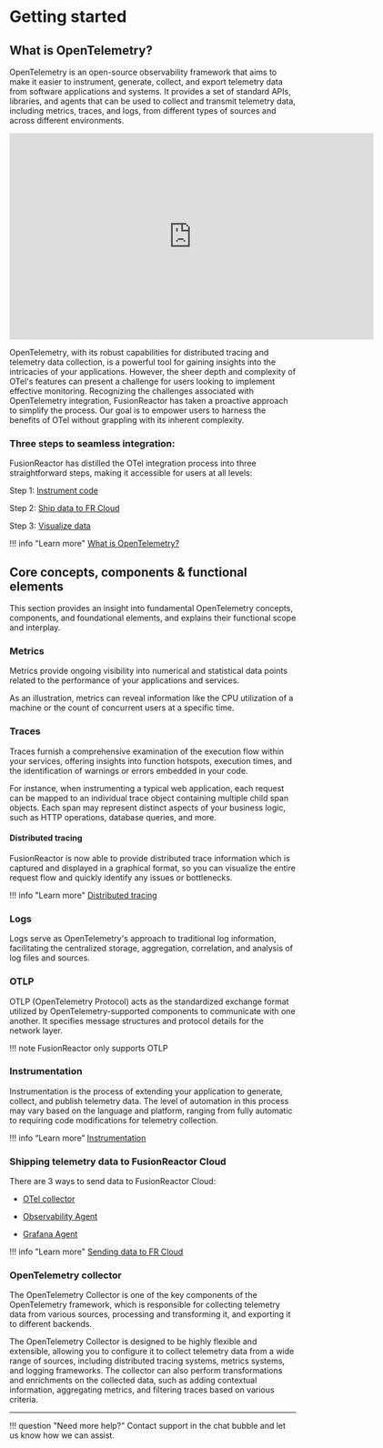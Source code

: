 # Getting started

## What is OpenTelemetry?

OpenTelemetry is an open-source observability framework that aims to make it easier to instrument, generate, collect, and export telemetry data from software applications and systems. It provides a set of standard APIs, libraries, and agents that can be used to collect and transmit telemetry data, including metrics, traces, and logs, from different types of sources and across different environments.

<iframe src="https://player.vimeo.com/video/838704264?h=36eb02f737" width="640" height="363" frameborder="0" allow="autoplay; fullscreen" allowfullscreen></iframe>

OpenTelemetry, with its robust capabilities for distributed tracing and telemetry data collection, is a powerful tool for gaining insights into the intricacies of your applications. However, the sheer depth and complexity of OTel's features can present a challenge for users looking to implement effective monitoring. Recognizing the challenges associated with OpenTelemetry integration, FusionReactor has taken a proactive approach to simplify the process. Our goal is to empower users to harness the benefits of OTel without grappling with its inherent complexity.

### Three steps to seamless integration:
FusionReactor has distilled the OTel integration process into three straightforward steps, making it accessible for users at all levels:

Step 1: [Instrument code]()

Step 2: [Ship data to FR Cloud]()

Step 3: [Visualize data]() 



!!! info "Learn more"
    [What is OpenTelemetry?](https://opentelemetry.io/docs/concepts/what-is-opentelemetry/)



## Core concepts, components & functional elements

This section provides an insight into fundamental OpenTelemetry concepts, components, and foundational elements, and explains their functional scope and interplay.


### Metrics

Metrics provide ongoing visibility into numerical and statistical data points related to the performance of your applications and services.

As an illustration, metrics can reveal information like the CPU utilization of a machine or the count of concurrent users at a specific time.


### Traces

Traces furnish a comprehensive examination of the execution flow within your services, offering insights into function hotspots, execution times, and the identification of warnings or errors embedded in your code.

For instance, when instrumenting a typical web application, each request can be mapped to an individual trace object containing multiple child span objects. Each span may represent distinct aspects of your business logic, such as HTTP operations, database queries, and more.

#### Distributed tracing

FusionReactor is now able to provide distributed trace information which is captured and displayed in a graphical format, so you can visualize the entire request flow and quickly identify any issues or bottlenecks.  

!!! info "Learn more"
    [Distributed tracing](/Cloud/OpenTelemetry/distributed-tracing/)


### Logs

Logs serve as OpenTelemetry's approach to traditional log information, facilitating the centralized storage, aggregation, correlation, and analysis of log files and sources.



### OTLP

OTLP (OpenTelemetry Protocol) acts as the standardized exchange format utilized by OpenTelemetry-supported components to communicate with one another. It specifies message structures and protocol details for the network layer.

!!! note
    FusionReactor only supports OTLP


### Instrumentation

Instrumentation is the process of extending your application to generate, collect, and publish telemetry data. The level of automation in this process may vary based on the language and platform, ranging from fully automatic to requiring code modifications for telemetry collection.



!!! info “Learn more”
[Instrumentation](/Cloud/OpenTelemetry/Overview/)

### Shipping telemetry data to FusionReactor Cloud

There are 3 ways to send data to FusionReactor Cloud:

* [OTel collector]()

* [Observability Agent]()

* [Grafana Agent]()

!!! info "Learn more"
    [Sending data to FR Cloud](/Cloud/OpenTelemetry/OTel-shipping/)


### OpenTelemetry collector

The OpenTelemetry Collector is one of the key components of the OpenTelemetry framework, which is responsible for collecting telemetry data from various sources, processing and transforming it, and exporting it to different backends.

The OpenTelemetry Collector is designed to be highly flexible and extensible, allowing you to configure it to collect telemetry data from a wide range of sources, including distributed tracing systems, metrics systems, and logging frameworks. The collector can also perform transformations and enrichments on the collected data, such as adding contextual information, aggregating metrics, and filtering traces based on various criteria.
















___

!!! question "Need more help?"
    Contact support in the chat bubble and let us know how we can assist.
